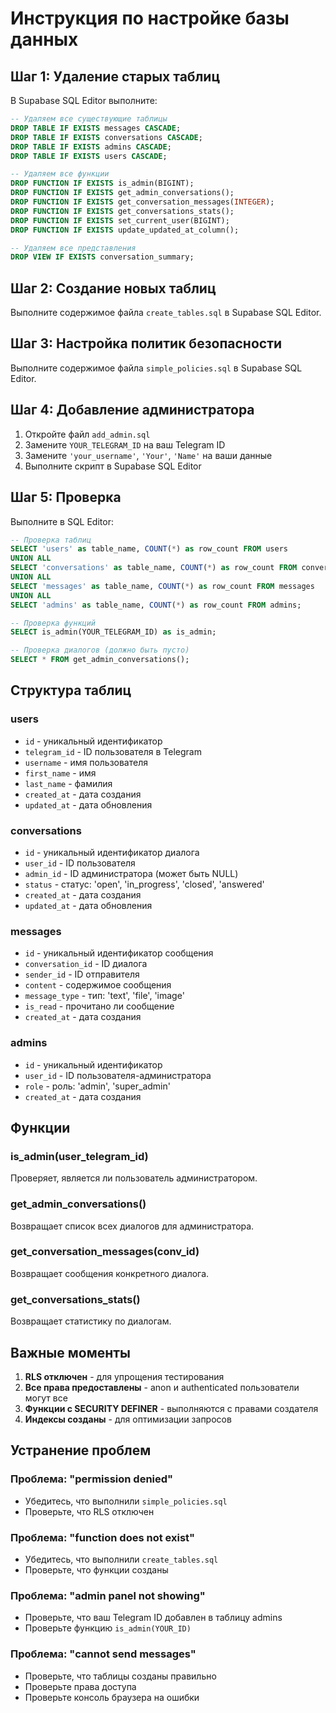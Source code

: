# Инструкция по настройке базы данных

## Шаг 1: Удаление старых таблиц

В Supabase SQL Editor выполните:

```sql
-- Удаляем все существующие таблицы
DROP TABLE IF EXISTS messages CASCADE;
DROP TABLE IF EXISTS conversations CASCADE;
DROP TABLE IF EXISTS admins CASCADE;
DROP TABLE IF EXISTS users CASCADE;

-- Удаляем все функции
DROP FUNCTION IF EXISTS is_admin(BIGINT);
DROP FUNCTION IF EXISTS get_admin_conversations();
DROP FUNCTION IF EXISTS get_conversation_messages(INTEGER);
DROP FUNCTION IF EXISTS get_conversations_stats();
DROP FUNCTION IF EXISTS set_current_user(BIGINT);
DROP FUNCTION IF EXISTS update_updated_at_column();

-- Удаляем все представления
DROP VIEW IF EXISTS conversation_summary;
```

## Шаг 2: Создание новых таблиц

Выполните содержимое файла `create_tables.sql` в Supabase SQL Editor.

## Шаг 3: Настройка политик безопасности

Выполните содержимое файла `simple_policies.sql` в Supabase SQL Editor.

## Шаг 4: Добавление администратора

1. Откройте файл `add_admin.sql`
2. Замените `YOUR_TELEGRAM_ID` на ваш Telegram ID
3. Замените `'your_username'`, `'Your'`, `'Name'` на ваши данные
4. Выполните скрипт в Supabase SQL Editor

## Шаг 5: Проверка

Выполните в SQL Editor:

```sql
-- Проверка таблиц
SELECT 'users' as table_name, COUNT(*) as row_count FROM users
UNION ALL
SELECT 'conversations' as table_name, COUNT(*) as row_count FROM conversations
UNION ALL
SELECT 'messages' as table_name, COUNT(*) as row_count FROM messages
UNION ALL
SELECT 'admins' as table_name, COUNT(*) as row_count FROM admins;

-- Проверка функций
SELECT is_admin(YOUR_TELEGRAM_ID) as is_admin;

-- Проверка диалогов (должно быть пусто)
SELECT * FROM get_admin_conversations();
```

## Структура таблиц

### users
- `id` - уникальный идентификатор
- `telegram_id` - ID пользователя в Telegram
- `username` - имя пользователя
- `first_name` - имя
- `last_name` - фамилия
- `created_at` - дата создания
- `updated_at` - дата обновления

### conversations
- `id` - уникальный идентификатор диалога
- `user_id` - ID пользователя
- `admin_id` - ID администратора (может быть NULL)
- `status` - статус: 'open', 'in_progress', 'closed', 'answered'
- `created_at` - дата создания
- `updated_at` - дата обновления

### messages
- `id` - уникальный идентификатор сообщения
- `conversation_id` - ID диалога
- `sender_id` - ID отправителя
- `content` - содержимое сообщения
- `message_type` - тип: 'text', 'file', 'image'
- `is_read` - прочитано ли сообщение
- `created_at` - дата создания

### admins
- `id` - уникальный идентификатор
- `user_id` - ID пользователя-администратора
- `role` - роль: 'admin', 'super_admin'
- `created_at` - дата создания

## Функции

### is_admin(user_telegram_id)
Проверяет, является ли пользователь администратором.

### get_admin_conversations()
Возвращает список всех диалогов для администратора.

### get_conversation_messages(conv_id)
Возвращает сообщения конкретного диалога.

### get_conversations_stats()
Возвращает статистику по диалогам.

## Важные моменты

1. **RLS отключен** - для упрощения тестирования
2. **Все права предоставлены** - anon и authenticated пользователи могут все
3. **Функции с SECURITY DEFINER** - выполняются с правами создателя
4. **Индексы созданы** - для оптимизации запросов

## Устранение проблем

### Проблема: "permission denied"
- Убедитесь, что выполнили `simple_policies.sql`
- Проверьте, что RLS отключен

### Проблема: "function does not exist"
- Убедитесь, что выполнили `create_tables.sql`
- Проверьте, что функции созданы

### Проблема: "admin panel not showing"
- Проверьте, что ваш Telegram ID добавлен в таблицу admins
- Проверьте функцию `is_admin(YOUR_ID)`

### Проблема: "cannot send messages"
- Проверьте, что таблицы созданы правильно
- Проверьте права доступа
- Проверьте консоль браузера на ошибки
